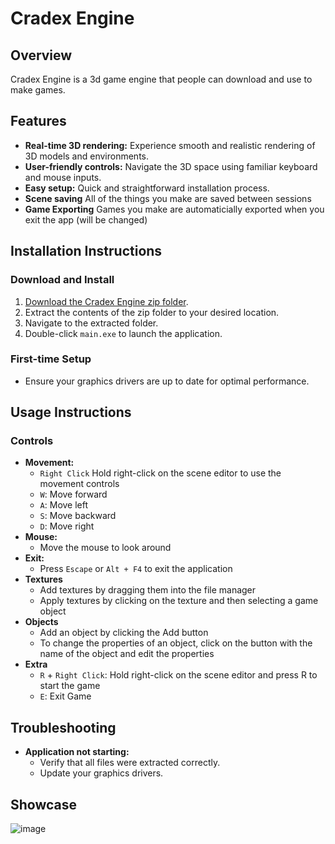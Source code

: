 # Cradex Engine

## Overview
Cradex Engine is a 3d game engine that people can download and use to make games.

## Features
- **Real-time 3D rendering:** Experience smooth and realistic rendering of 3D models and environments.
- **User-friendly controls:** Navigate the 3D space using familiar keyboard and mouse inputs.
- **Easy setup:** Quick and straightforward installation process.
- **Scene saving** All of the things you make are saved between sessions
- **Game Exporting** Games you make are automaticially exported when you exit the app (will be changed)

## Installation Instructions

### Download and Install
1. [Download the Cradex Engine zip folder](#).
2. Extract the contents of the zip folder to your desired location.
3. Navigate to the extracted folder.
4. Double-click `main.exe` to launch the application.

### First-time Setup
- Ensure your graphics drivers are up to date for optimal performance.

## Usage Instructions

### Controls
- **Movement:**
  - `Right Click` Hold right-click on the scene editor to use the movement controls
  - `W`: Move forward
  - `A`: Move left
  - `S`: Move backward
  - `D`: Move right
- **Mouse:**
  - Move the mouse to look around
- **Exit:**
  - Press `Escape` or `Alt + F4` to exit the application
- **Textures**
  - Add textures by dragging them into the file manager
  - Apply textures by clicking on the texture and then selecting a game object
- **Objects**
   - Add an object by clicking the Add button
   - To change the properties of an object, click on the button with the name of the object and edit the properties
- **Extra**
  - `R` + `Right Click`: Hold right-click on the scene editor and press R to start the game
  - `E`: Exit Game
  
## Troubleshooting
- **Application not starting:**
  - Verify that all files were extracted correctly.
  - Update your graphics drivers.

## Showcase
![image](https://github.com/findof1/Cradex-Engine/assets/148909303/a2720ff5-ef20-4c06-86ae-2abce49ea6e8)


